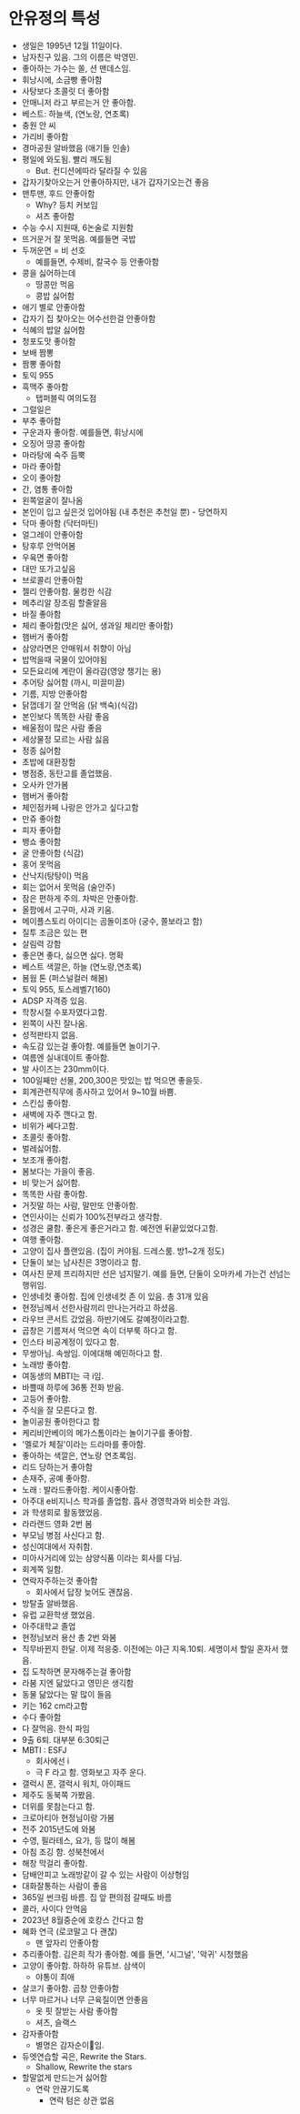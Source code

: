 # 안유정의 특성
* 생일은 1995년 12월 11일이다.
* 남자친구 있음. 그의 이름은 박영민.
* 좋아하는 가수는 쏠, 션 맨데스임. 
* 휘낭시에, 소금빵 좋아함
* 사탕보다 초콜릿 더 좋아함
* 안매니저 라고 부르는거 안 좋아함.
* 베스트: 하늘색, (연노랑, 연초록)
* 충원 안 씨
* 가리비 좋아함
* 경마공원 알바했음 (애기들 인솔)
* 평일에 와도됨. 빨리 깨도됨
    * But. 컨디션에따라 달라질 수 있음
* 갑자기찾아오는거 안좋아하지만, 내가 갑자기오는건 좋음
* 맨투맨, 후드 안좋아함
    * Why? 등치 커보임
    * 셔츠 좋아함
* 수능 수시 지원때, 6논술로 지원함
* 뜨거운거 잘 못먹음. 예를들면 국밥
* 두꺼운면 = 비 선호
    * 예를들면, 수제비, 칼국수 등 안좋아함
* 콩을 싫어하는데 
    * 땅콩만 먹음
    * 콩밥 싫어함
* 애기 별로 안좋아함
* 갑자기 집 찾아오는 어수선한걸 안좋아함
* 식혜의 밥알 싫어함
* 청포도맛 좋아함
* 보배 짬뽕
* 짬뽕 좋아함
* 토익 955
* 흑맥주 좋아함
    * 탭퍼블릭 여의도점
* 그럴일은
* 부추 좋아함
* 구운과자 좋아함. 예를들면, 휘낭시에
* 오징어 땅콩 좋아함
* 마라탕에 숙주 듬뿍
* 마라 좋아함
* 오이 좋아함
* 간, 염통 좋아함
* 왼쪽얼굴이 잘나옴
* 본인이 입고 싶은것 입어야됨 (내 추천은 추천일 뿐) - 당연하지
* 닥마 좋아함 (닥터마틴)
* 얼그레이 안좋아함
* 탕후루 안먹어봄
* 우육면 좋아함 
* 대만 또가고싶음
* 브로콜리 안좋아함
* 젤리 안좋아함. 물컹한 식감
* 메추리알 장조림 할줄알음
* 바질 좋아함
* 체리 좋아함(맛은 싫어, 생과일 체리만 좋아함)
* 햄버거 좋아함
* 삼양라면은 안매워서 취향이 아님
* 밥먹을때 국물이 있어야됨
* 모든요리에 계란이 올라감(영양 챙기는 용)
* 추어탕 싫어함 (까시, 미끌미끌)
* 기름, 지방 안좋아함
* 닭껍데기 잘 안먹음 (닭 백숙)(식감)
* 본인보다 똑똑한 사람 좋음
* 배울점이 많은 사람 좋음
* 세상물정 모르는 사람 싫음
* 정종 싫어함
* 초밥에 대환장함
* 병점중, 동탄고를 졸업했음.
* 오사카 안가봄
* 햄버거 좋아함
* 체인점카페 나랑은 안가고 싶다고함
* 만쥬 좋아함
* 피자 좋아함
* 뱅쇼 좋아함
* 굴 안좋아함 (식감)
* 홍어 못먹음
* 산낙지(탕탕이) 먹음
* 회는 없어서 못먹음 (술안주)
* 잠은 편하게 주의. 차박은 안좋아함.
* 올팜에서 고구마, 사과 키움.
* 메이플스토리 아이디는 곰돌이조아 (궁수, 쫄보라고 함)
* 질투 조금은 있는 편
* 살림력 강함
* 좋은면 좋다, 싫으면 싫다. 명확
* 베스트 색깔은, 하늘 (연노랑,연초록)
* 봄웜 톤 (퍼스널컬러 해봄)
* 토익 955, 토스레벨7(160)
* ADSP 자격증 있음.
* 학창시절 수포자였다고함.
* 왼쪽이 사진 잘나옴.
* 성적판타지 없음.
* 속도감 있는걸 좋아함. 예를들면 놀이기구.
* 여름엔 실내데이트 좋아함.
* 발 사이즈는 230mm이다.
* 100일째만 선물, 200,300은 맛있는 밥 먹으면 좋을듯.
* 회계관련직무에 종사하고 있어서 9~10월 바쁨.
* 스킨십 좋아함.
* 새벽에 자주 깬다고 함.
* 비위가 쎄다고함.
* 초콜릿 좋아함.
* 벌레싫어함.
* 보조개 좋아함.
* 봄보다는 가을이 좋음.
* 비 맞는거 싫어함.
* 똑똑한 사람 좋아함.
* 거짓말 하는 사람, 말만또 안좋아함.
* 연인사이는 신뢰가 100%전부라고 생각함.
* 성경은 쿨함. 좋은게 좋은거라고 함. 예전엔 뒤끝있었다고함.
* 여행 좋아함.
* 고양이 집사 플랜있음. (집이 커야됨. 드레스룸. 방1~2개 정도)
* 단둘이 보는 남사친은 3명이라고 함.
* 여사친 문제 프리하지만 선은 넘지말기. 예를 들면, 단둘이 오마카세 가는건 선넘는 행위임.
* 인생네컷 좋아함. 집에 인생네컷 존 이 있음. 총 31개 있음
* 현정님께서 선한사람끼리 만나는거라고 하셨음.
* 라우브 콘서트 갔었음. 하반기에도 갈예정이라고함.
* 곱창은 기름져서 먹으면 속이 더부룩 하다고 함.
* 인스타 비공계정이 있다고 함.
* 무쌍아님. 속쌍임. 이에대해 예민하다고 함.
* 노래방 좋아함.
* 여동생의 MBTI는 극 i임.
* 바쁠때 하루에 36통 전화 받음.
* 고등어 좋아함.
* 주식을 잘 모른다고 함.
* 놀이공원 좋아한다고 함
* 케리비안베이의 메가스톰이라는 놀이기구를 좋아함.
* '멜로가 체질'이라는 드라마를 좋아함.
* 좋아하는 색깔은, 연노랑 연초록임.
* 리드 당하는거 좋아함
* 손재주, 공예 좋아함.
* 노래 : 발라드좋아함. 케이시좋아함.
* 아주대 e비지니스 학과를 졸업함. 흡사 경영학과와 비슷한 과임.
* 과 학생회로 활동했었음.
* 라라랜드 영화 2번 봄
* 부모님 병점 사신다고 함.
* 성신여대에서 자취함. 
* 미아사거리에 있는 삼양식품 이라는 회사를 다님.
* 회계쪽 일함.
* 연락자주하는것 좋아함
    * 회사에서 답장 늦어도 괜찮음.
* 방탈출 알바했음.
* 유럽 교환학생 했었음. 
* 아주대학교 졸업
* 현정님보러 용산 총 2번 와봄
* 직무바뀐지 한달. 이제 적응중. 이전에는 야근 지옥.10퇴. 세명이서 할일 혼자서 했음.
* 집 도착하면 문자해주는걸 좋아함
* 라붐 지엔 닮았다고 영민은 생긱함 
* 동물 닮았다는 말 많이 들음
* 키는 162 cm라고함
* 수다 좋아함
* 다 잘먹음. 한식 파임
* 9출 6퇴. 대부분 6:30퇴근
* MBTI : ESFJ
    * 회사에선 i
    * 극 F 라고 함. 영화보고 자주 운다.
* 갤럭시 폰, 갤럭시 워치, 아이패드
* 제주도 동북쪽 가봤음.
* 더위를 못참는다고 함.
* 크로아티아 현정님이랑 가봄
* 전주 2015년도에 와봄
* 수영, 필라테스, 요가, 등 많이 해봄
* 아침 조깅 함. 성북천에서
* 해창 막걸리 좋아함.
* 담배안피고 노래방같이 갈 수 있는 사람이 이상형임
* 대화잘통하는 사람이 좋음
* 365일 썬크림 바름. 집 앞 편의점 갈때도 바름
* 콜라, 사이다 안먹음
* 2023년 8월중순에 호캉스 간다고 함
* 혜화 연극 (로코말고 다 괜찮)
    * 맨 앞자리 안좋아함
* 추리좋아함. 김은희 작가 좋아함. 예를 들면, '시그널', '악귀' 시청했음
* 고양이 좋아함. 하하하 유튜브. 삼색이
    * 야통이 최애
* 살코기 좋아함. 곱창 안좋아함
* 너무 마르거나 너무 근육질이면 안좋음
    * 옷 핏 잘받는 사람 좋아함
    * 셔츠, 슬랙스
* 감자좋아함
    * 별명은 감자순이🍟임.
* 듀엣연습할 곡은, Rewrite the Stars.
    * Shallow, Rewrite the stars
* 할말없게 만드는거 싫어함
    * 연락 안끊기도록
        * 연락 텀은 상관 없음
